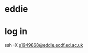 # eddie
 # log in
ssh -X s1949868@eddie.ecdf.ed.ac.uk

<!--stackedit_data:
eyJoaXN0b3J5IjpbLTIxMDgxMDgwNTksLTIwODg3NDY2MTJdfQ
==
-->